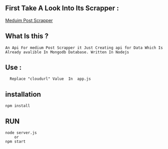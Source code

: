  ## First Take A Look Into Its Scrapper :
 [Meduim Post Scrapper](https://github.com/aryanvikash/medium-post-scrapper)

## What Is this ? 
    An Api For medium Post Scrapper it Just Creating api for Data Which Is  Already avalible In Mongodb Database. Written In Nodejs
## Use :
      Replace "cloudurl" Value  In  app.js

## installation 
    npm install

## RUN
    node server.js
        or
    npm start
    
